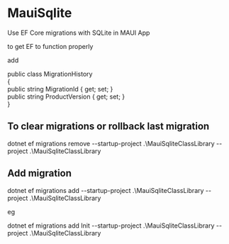 # MauiSqlite
Use EF Core migrations with SQLite in MAUI App

to get EF to function properly

add   

public class MigrationHistory  
  {  
      public string MigrationId { get; set; }  
      public string ProductVersion { get; set; }  
  }


## To clear migrations or rollback last migration 
dotnet ef migrations remove --startup-project  .\MauiSqliteClassLibrary --project .\MauiSqliteClassLibrary


## Add migration 

dotnet ef migrations add <migration-name> --startup-project  .\MauiSqliteClassLibrary --project .\MauiSqliteClassLibrary 

eg

dotnet ef migrations add Init --startup-project  .\MauiSqliteClassLibrary --project .\MauiSqliteClassLibrary 


